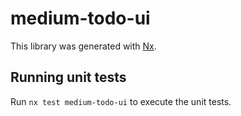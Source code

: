 # medium-todo-ui

This library was generated with [Nx](https://nx.dev).

## Running unit tests

Run `nx test medium-todo-ui` to execute the unit tests.

